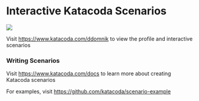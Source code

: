 # Interactive Katacoda Scenarios

[![](http://shields.katacoda.com/katacoda/leschge/count.svg)](https://www.katacoda.com/leschge "Get your profile on Katacoda.com")

Visit https://www.katacoda.com/ddomnik to view the profile and interactive scenarios

### Writing Scenarios
Visit https://www.katacoda.com/docs to learn more about creating Katacoda scenarios

For examples, visit https://github.com/katacoda/scenario-example
